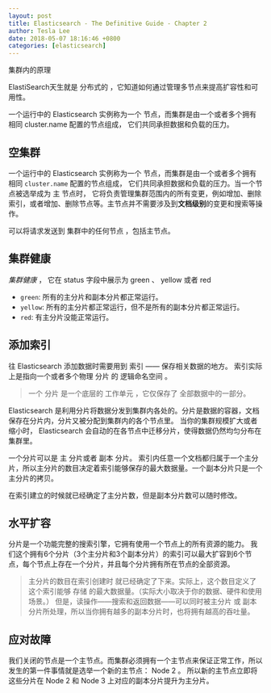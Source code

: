 ```yaml
---
layout: post
title: Elasticsearch - The Definitive Guide - Chapter 2
author: Tesla Lee
date: 2018-05-07 18:16:46 +0800
categories: [elasticsearch]
---
```

集群内的原理

<!--more-->

ElastiSearch天生就是 分布式的 ，它知道如何通过管理多节点来提高扩容性和可用性。

一个运行中的 Elasticsearch 实例称为一个 节点，而集群是由一个或者多个拥有相同 cluster.name 配置的节点组成， 它们共同承担数据和负载的压力。

## 空集群

一个运行中的 Elasticsearch 实例称为一个 节点，而集群是由一个或者多个拥有相同 `cluster.name` 配置的节点组成， 它们共同承担数据和负载的压力。当一个节点被选举成为 主 节点时， 它将负责管理集群范围内的所有变更，例如增加、删除索引，或者增加、删除节点等。主节点并不需要涉及到**文档级别**的变更和搜索等操作。

可以将请求发送到 集群中的任何节点 ，包括主节点。

## 集群健康
*集群健康* ， 它在 status 字段中展示为 green 、 yellow 或者 red

* `green`: 所有的主分片和副本分片都正常运行。
* `yellow`: 所有的主分片都正常运行，但不是所有的副本分片都正常运行。
* `red`: 有主分片没能正常运行。

## 添加索引
往 Elasticsearch 添加数据时需要用到 索引 —— 保存相关数据的地方。 索引实际上是指向一个或者多个物理 分片 的 逻辑命名空间 。

> 一个 分片 是一个底层的 工作单元 ，它仅保存了 全部数据中的一部分。

Elasticsearch 是利用分片将数据分发到集群内各处的。分片是数据的容器，文档保存在分片内，分片又被分配到集群内的各个节点里。 当你的集群规模扩大或者缩小时， Elasticsearch 会自动的在各节点中迁移分片，使得数据仍然均匀分布在集群里。

一个分片可以是 主 分片或者 副本 分片。 索引内任意一个文档都归属于一个主分片，所以主分片的数目决定着索引能够保存的最大数据量。一个副本分片只是一个主分片的拷贝。

在索引建立的时候就已经确定了主分片数，但是副本分片数可以随时修改。

## 水平扩容
分片是一个功能完整的搜索引擎，它拥有使用一个节点上的所有资源的能力。 我们这个拥有6个分片（3个主分片和3个副本分片）的索引可以最大扩容到6个节点，每个节点上存在一个分片，并且每个分片拥有所在节点的全部资源。

> 主分片的数目在索引创建时 就已经确定了下来。实际上，这个数目定义了这个索引能够 存储 的最大数据量。（实际大小取决于你的数据、硬件和使用场景。） 但是，读操作——搜索和返回数据——可以同时被主分片 或 副本分片所处理，所以当你拥有越多的副本分片时，也将拥有越高的吞吐量。

## 应对故障
我们关闭的节点是一个主节点。而集群必须拥有一个主节点来保证正常工作，所以发生的第一件事情就是选举一个新的主节点： Node 2 。
所以新的主节点立即将这些分片在 Node 2 和 Node 3 上对应的副本分片提升为主分片。
